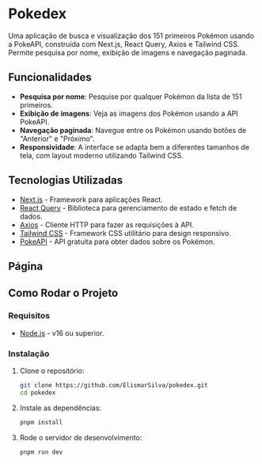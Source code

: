 # Pokedex

Uma aplicação de busca e visualização dos 151 primeiros Pokémon usando a PokeAPI, construída com Next.js, React Query, Axios e Tailwind CSS. Permite pesquisa por nome, exibição de imagens e navegação paginada.

## Funcionalidades

- **Pesquisa por nome**: Pesquise por qualquer Pokémon da lista de 151 primeiros.
- **Exibição de imagens**: Veja as imagens dos Pokémon usando a API PokeAPI.
- **Navegação paginada**: Navegue entre os Pokémon usando botões de "Anterior" e "Próximo".
- **Responsividade**: A interface se adapta bem a diferentes tamanhos de tela, com layout moderno utilizando Tailwind CSS.

## Tecnologias Utilizadas

- [Next.js](https://nextjs.org/) - Framework para aplicações React.
- [React Query](https://react-query.tanstack.com/) - Biblioteca para gerenciamento de estado e fetch de dados.
- [Axios](https://axios-http.com/) - Cliente HTTP para fazer as requisições à API.
- [Tailwind CSS](https://tailwindcss.com/) - Framework CSS utilitário para design responsivo.
- [PokeAPI](https://pokeapi.co/) - API gratuita para obter dados sobre os Pokémon.

## Página


## Como Rodar o Projeto

### Requisitos

- [Node.js](https://nodejs.org/) - v16 ou superior.

### Instalação

1. Clone o repositório:
   ```bash
   git clone https://github.com/ElismarSilva/pokedex.git
   cd pokedex

2. Instale as dependências:
   ```bash
   pnpm install
   
3. Rode o servidor de desenvolvimento:
   ```bash
   pnpm run dev

